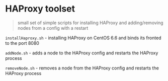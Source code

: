 # HAProxy toolset

> small set of simple scripts for installing HAProxy and adding/removing nodes from a config with a restart

``installHaproxy.sh`` - installing HAProxy on CentOS 6.6 and binds its fronted to the port 8080

``addNode.sh`` - adds a node to the HAProxy config and restarts the HAProxy process

``removeNode.sh`` - removes a node from the HAProxy config and restarts the HAProxy process
